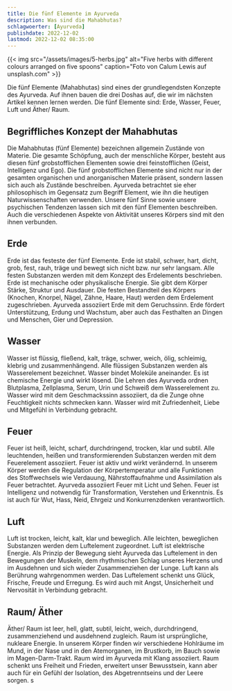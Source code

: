```yaml
---
title: Die fünf Elemente im Ayurveda
description: Was sind die Mahabhutas?
schlagwoerter: [Ayurveda]
publishdate: 2022-12-02
lastmod: 2022-12-02 08:35:00
---
```


{{< img src="/assets/images/5-herbs.jpg" alt="Five herbs with different colours arranged on five spoons" caption="Foto von Calum Lewis auf unsplash.com" >}}

Die fünf Elemente (Mahabhutas) sind eines der grundlegendsten Konzepte des Ayurveda. Auf ihnen bauen die drei Doshas auf, die wir im nächsten Artikel kennen lernen werden. Die fünf Elemente sind: Erde, Wasser, Feuer, Luft und Äther/ Raum. 


## Begriffliches Konzept der Mahabhutas

Die Mahabhutas (fünf Elemente) bezeichnen allgemein Zustände von Materie. Die gesamte Schöpfung, auch der menschliche Körper, besteht aus diesen fünf grobstofflichen Elementen sowie drei feinstofflichen (Geist, Intelligenz und Ego). Die fünf grobstofflichen Elemente sind nicht nur in der gesamten organischen und anorganischen Materie präsent, sondern lassen sich auch als Zustände beschreiben. Ayurveda betrachtet sie eher philosophisch im Gegensatz zum Begriff Element, wie ihn die heutigen Naturwissenschaften verwenden. Unsere fünf Sinne sowie unsere psychischen Tendenzen lassen sich mit den fünf Elementen beschreiben. Auch die verschiedenen Aspekte von Aktivität unseres Körpers sind mit den ihnen verbunden.


## Erde

Erde ist das festeste der fünf Elemente. Erde ist stabil, schwer, hart, dicht, grob, fest, rauh, träge und bewegt sich nicht bzw. nur sehr langsam. Alle festen Substanzen werden mit dem Konzept des Erdelements beschrieben. Erde ist mechanische oder physikalische Energie. Sie gibt dem Körper Stärke, Struktur und Ausdauer. Die festen Bestandteil des Körpers (Knochen, Knorpel, Nägel, Zähne, Haare, Haut) werden dem Erdelement zugeschrieben. Ayurveda assoziiert Erde mit dem Geruchssinn. Erde fördert Unterstützung, Erdung und Wachstum, aber auch das Festhalten an Dingen und Menschen, Gier und Depression.


## Wasser

Wasser ist flüssig, fließend, kalt, träge, schwer, weich, ölig, schleimig, klebrig und zusammenhängend. Alle flüssigen Substanzen werden als Wasserelement bezeichnet. Wasser bindet Moleküle aneinander. Es ist chemische Energie und wirkt lösend.  Die Lehren des Ayurveda ordnen Blutplasma, Zellplasma, Serum, Urin und Schweiß dem Wasserelement zu. Wasser wird mit dem Geschmackssinn assoziiert, da die Zunge ohne Feuchtigkeit nichts schmecken kann. Wasser wird mit Zufriedenheit, Liebe und Mitgefühl in Verbindung gebracht.


## Feuer

Feuer ist heiß, leicht, scharf, durchdringend, trocken, klar und subtil. Alle leuchtenden, heißen und transformierenden Substanzen werden mit dem Feuerelement assoziiert. Feuer ist aktiv und wirkt verändernd. In unserem Körper werden die Regulation der Körpertemperatur und alle Funktionen des Stoffwechsels wie Verdauung, Nährstoffaufnahme und Assimilation als Feuer betrachtet. Ayurveda assoziiert Feuer mit Licht und Sehen. Feuer ist Intelligenz und notwendig für Transformation, Verstehen und Erkenntnis. Es ist auch für Wut, Hass, Neid, Ehrgeiz und Konkurrenzdenken verantwortlich. 


## Luft

Luft ist trocken, leicht, kalt, klar und beweglich. Alle leichten, beweglichen Substanzen werden dem Luftelement zugeordnet. Luft ist elektrische Energie. Als Prinzip der Bewegung sieht Ayurveda das Luftelement in den Bewegungen der Muskeln, dem rhythmischen Schlag unseres Herzens und im Ausdehnen und sich wieder Zusammenziehen der Lunge. Luft kann als Berührung wahrgenommen werden. Das Luftelement schenkt uns Glück, Frische, Freude und Erregung. Es wird auch mit Angst, Unsicherheit und Nervosität in Verbindung gebracht.


## Raum/ Äther

Äther/ Raum ist leer, hell, glatt, subtil, leicht, weich, durchdringend, zusammenziehend und ausdehnend zugleich. Raum ist ursprüngliche, nukleare Energie. In unserem Körper finden wir verschiedene Hohlräume im Mund, in der Nase und in den Atemorganen, im Brustkorb, im Bauch sowie im Magen-Darm-Trakt. Raum wird im Ayurveda mit Klang assoziiert. Raum schenkt uns Freiheit und Frieden, erweitert unser Bewusstsein, kann aber auch für ein Gefühl der Isolation, des Abgetrenntseins und der Leere sorgen.
s